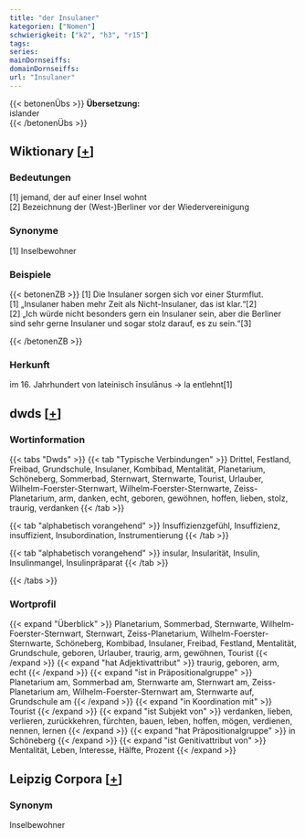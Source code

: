 ```yaml
---
title: "der Insulaner"
kategorien: ["Nomen"]
schwierigkeit: ["k2", "h3", "r15"]
tags:
series:
mainDornseiffs:
domainDornseiffs:
url: "Insulaner"
---
```


{{< betonenÜbs >}}
**Übersetzung:**  
islander  
{{< /betonenÜbs >}}

## Wiktionary [[+](https://de.wiktionary.org/wiki/Insulaner)]

### Bedeutungen
[1] jemand, der auf einer Insel wohnt  
[2] Bezeichnung der (West-)Berliner vor der Wiedervereinigung  

### Synonyme
[1] Inselbewohner  

### Beispiele
{{< betonenZB >}}
[1] Die Insulaner sorgen sich vor einer Sturmflut.  
[1] „Insulaner haben mehr Zeit als Nicht-Insulaner, das ist klar.“[2]  
[2] „Ich würde nicht besonders gern ein Insulaner sein, aber die Berliner sind sehr gerne Insulaner und sogar stolz darauf, es zu sein.“[3]  

{{< /betonenZB >}}
### Herkunft
im 16. Jahrhundert von lateinisch īnsulānus → la entlehnt[1]  



## dwds [[+](https://www.dwds.de/wb/Insulaner)]

### Wortinformation
{{< tabs "Dwds" >}}
{{< tab "Typische Verbindungen" >}}
Drittel, Festland, Freibad, Grundschule, Insulaner, Kombibad, Mentalität, Planetarium, Schöneberg, Sommerbad, Sternwart, Sternwarte, Tourist, Urlauber, Wilhelm-Foerster-Sternwart, Wilhelm-Foerster-Sternwarte, Zeiss-Planetarium, arm, danken, echt, geboren, gewöhnen, hoffen, lieben, stolz, traurig, verdanken
{{< /tab >}}

{{< tab "alphabetisch vorangehend" >}}
Insuffizienzgefühl, Insuffizienz, insuffizient, Insubordination, Instrumentierung
{{< /tab >}}

{{< tab "alphabetisch vorangehend" >}}
insular, Insularität, Insulin, Insulinmangel, Insulinpräparat
{{< /tab >}}

{{< /tabs >}}

### Wortprofil
{{< expand "Überblick" >}} Planetarium, Sommerbad, Sternwarte, Wilhelm-Foerster-Sternwart, Sternwart, Zeiss-Planetarium, Wilhelm-Foerster-Sternwarte, Schöneberg, Kombibad, Insulaner, Freibad, Festland, Mentalität, Grundschule, geboren, Urlauber, traurig, arm, gewöhnen, Tourist {{< /expand >}}
{{< expand "hat Adjektivattribut" >}} traurig, geboren, arm, echt {{< /expand >}}
{{< expand "ist in Präpositionalgruppe" >}} Planetarium am, Sommerbad am, Sternwarte am, Sternwart am, Zeiss-Planetarium am, Wilhelm-Foerster-Sternwart am, Sternwarte auf, Grundschule am {{< /expand >}}
{{< expand "in Koordination mit" >}} Tourist {{< /expand >}}
{{< expand "ist Subjekt von" >}} verdanken, lieben, verlieren, zurückkehren, fürchten, bauen, leben, hoffen, mögen, verdienen, nennen, lernen {{< /expand >}}
{{< expand "hat Präpositionalgruppe" >}} in Schöneberg {{< /expand >}}
{{< expand "ist Genitivattribut von" >}} Mentalität, Leben, Interesse, Hälfte, Prozent {{< /expand >}}

## Leipzig Corpora [[+](https://corpora.uni-leipzig.de/en/res?word=Insulaner&corpusId=deu_newscrawl-public_2018)]


### Synonym
Inselbewohner

